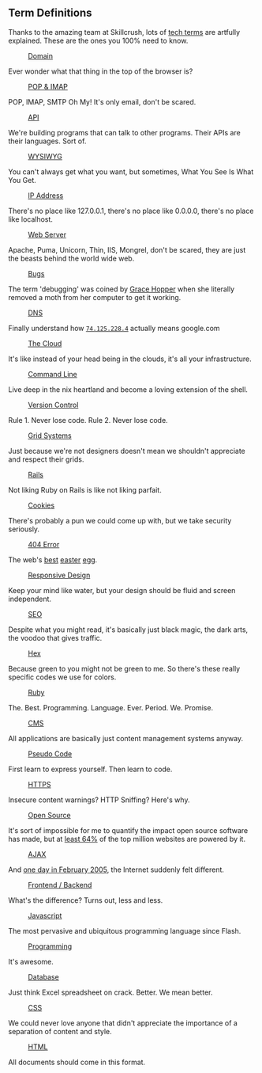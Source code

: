 ## Term Definitions

Thanks to the amazing team at Skillcrush, lots of [tech
terms](http://skillcrush.com/terms/) are artfully explained. These are the ones
you 100% need to know.

<dl>
<dd><a href="http://skillcrush.com/2012/05/14/domain/" target="_blank">Domain</a></dd>
  <dt><p>Ever wonder what that thing in the top of the browser is?</p></dt>

  <dd><a href="http://skillcrush.com/2012/06/06/pop-and-imap/" target="_blank">POP & IMAP</a></dd>
  <dt><p>POP, IMAP, SMTP Oh My! It's only email, don't be scared.</p></dt>

  <dd><a href="http://skillcrush.com/2012/04/16/api/" target="_blank">API</a></dd>
  <dt><p>We're building programs that can talk to other programs. Their APIs are their languages. Sort of.</p></dt>

  <dd><a href="http://skillcrush.com/2012/06/04/wysiwyg/" target="_blank">WYSIWYG</a></dd>
  <dt><p>You can't always get what you want, but sometimes, What You See Is What You Get.</p></dt>

  <dd><a href="http://skillcrush.com/2012/04/10/ip-address/" target="_blank">IP Address</a></dd>
  <dt><p>There's no place like 127.0.0.1, there's no place like 0.0.0.0, there's no place like localhost.</p></dt>

  <dd><a href="http://skillcrush.com/2012/07/03/web-server-2/" target="_blank">Web Server</a></dd>
  <dt><p>Apache, Puma, Unicorn, Thin, IIS, Mongrel, don't be scared, they are just the beasts behind the world wide web.</p></dt>

  <dd><a href="http://skillcrush.com/2012/09/26/bugs-2/" target="_blank">Bugs</a></dd>
  <dt><p>The term 'debugging' was coined by <a href="http://en.wikipedia.org/wiki/Grace_Hopper">Grace Hopper</a> when she literally removed a moth from her computer to get it working.</p></dt>

  <dd><a href="http://skillcrush.com/2012/09/19/dns-domain-name-server/" target="_blank">DNS</a></dd>
  <dt><p>Finally understand how <code><a href="http://74.125.228.4">74.125.228.4</a></code> actually means google.com</p></dt>

  <dd><a href="http://skillcrush.com/2012/09/28/the-cloud-2/" target="_blank">The Cloud</a></dd>
  <dt><p>It's like instead of your head being in the clouds, it's all your infrastructure.</p></dt>

  <dd><a href="http://skillcrush.com/2012/12/03/command-line-2/" target="_blank">Command Line</a></dd>
  <dt><p>Live deep in the nix heartland and become a loving extension of the shell.</p></dt>

  <dd><a href="http://skillcrush.com/2013/02/11/version-control/ target="_blank"" target="_blank">Version Control</a></dd>
  <dt><p>Rule 1. Never lose code. Rule 2. Never lose code.</p></dt>

  <dd><a href="http://skillcrush.com/2012/10/11/grid-systems/" target="_blank">Grid Systems</a></dd>
  <dt><p>Just because we're not designers doesn't mean we shouldn't appreciate and respect their grids.</p></dt>

  <dd><a href="http://skillcrush.com/2012/05/18/rails/" target="_blank">Rails</a></dd>
  <dt><p>Not liking Ruby on Rails is like not liking parfait.</p></dt>

  <dd><a href="http://skillcrush.com/2012/05/16/cookies/" target="_blank">Cookies</a></dd>
  <dt><p>There's probably a pun we could come up with, but we take security seriously.</p></dt>

  <dd><a href="http://skillcrush.com/2012/05/11/404-error/" target="_blank">404 Error</a></dd>
  <dt><p>The web's <a href="http://fruit.gs/404.html">best</a> <a href="https://github.com/404">easter</a> <a href="http://seatgeek.com/404">egg</a>.</p></dt>

  <dd><a href="http://skillcrush.com/2012/05/08/responsive-design/" target="_blank">Responsive Design</a></dd>
  <dt><p>Keep your mind like water, but your design should be fluid and screen independent.</p></dt>

  <dd><a href="http://skillcrush.com/2012/05/10/seo/" target="_blank">SEO</a></dd>
  <dt><p>Despite what you might read, it's basically just black magic, the dark arts, the voodoo that gives traffic.</p></dt>

  <dd><a href="http://skillcrush.com/2012/05/07/hexadecimal/" target="_blank">Hex</a></dd>
  <dt><p>Because green to you might not be green to me. So there's these really specific codes we use for colors.</p></dt>

  <dd><a href="http://skillcrush.com/2012/05/04/ruby/" target="_blank">Ruby</a></dd>
  <dt><p>The. Best. Programming. Language. Ever. Period. We. Promise.</p></dt>

  <dd><a href="http://skillcrush.com/2012/05/01/cms/" target="_blank">CMS</a></dd>
  <dt><p>All applications are basically just content management systems anyway.</p></dt>

  <dd><a href="http://skillcrush.com/2012/05/02/pseudocode/" target="_blank">Pseudo Code</a></dd>
  <dt><p>First learn to express yourself. Then learn to code.</p></dt>

  <dd><a href="http://skillcrush.com/2012/04/27/https/" target="_blank">HTTPS</a></dd>
  <dt><p>Insecure content warnings? HTTP Sniffing? Here's why.</p></dt>

  <dd><a href="http://skillcrush.com/2012/04/26/open-source/" target="_blank">Open Source</a></dd>
  <dt><p>It's sort of impossible for me to quantify the impact open source software has made, but at <a href="http://trends.builtwith.com/Web-Server/Apache">least 64%</a> of the top million websites are powered by it.</p></dt>

  <dd><a href="http://skillcrush.com/2012/09/11/ajax-2/" target="_blank">AJAX</a></dd>
  <dt><p>And <a href="http://www.adaptivepath.com/ideas/ajax-new-approach-web-applications">one day in February 2005</a>, the Internet suddenly felt different.</p></dt>

  <dd><a href="http://skillcrush.com/2012/08/13/frontend-vs-backend-2/" target="_blank">Frontend / Backend</a></dd>
  <dt><p>What's the difference? Turns out, less and less.</p></dt>

  <dd><a href="http://skillcrush.com/2012/04/05/javascript/" target="_blank">Javascript</a></dd>
  <dt><p>The most pervasive and ubiquitous programming language since Flash.</p></dt>

  <dd><a href="http://skillcrush.com/2012/11/15/programming-languages-2/" target="_blank">Programming</a></dd>
  <dt><p>It's awesome.</p></dt>

  <dd><a href="http://skillcrush.com/2012/10/21/databases-2/" target="_blank">Database</a></dd>
  <dt><p>Just think Excel spreadsheet on crack. Better. We mean better.</p></dt>

  <dd><a href="http://skillcrush.com/2012/04/03/css/" target="_blank">CSS</a></dd>
  <dt><p>We could never love anyone that didn't appreciate the importance of a separation of content and style.</p></dt>

  <dd><a href="http://skillcrush.com/2012/06/24/html-2/" target="_blank">HTML</a></dd>
  <dt><p>All documents should come in this format.</p></dt>
  </dl>
<h2 class="clear"></h2>
